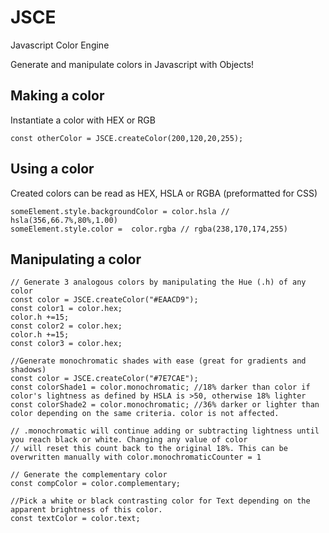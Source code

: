 # JSCE
Javascript Color Engine

Generate and manipulate colors in Javascript with Objects!

## Making a color
Instantiate a color with HEX or RGB
```const color = JSCE.createColor("#EEAAAE");
const otherColor = JSCE.createColor(200,120,20,255);
```

## Using a color
Created colors can be read as HEX, HSLA or RGBA (preformatted for CSS)
```
someElement.style.backgroundColor = color.hsla // hsla(356,66.7%,80%,1.00)
someElement.style.color =  color.rgba // rgba(238,170,174,255)
```

## Manipulating a color
```
// Generate 3 analogous colors by manipulating the Hue (.h) of any color
const color = JSCE.createColor("#EAACD9");
const color1 = color.hex;
color.h +=15;
const color2 = color.hex;
color.h +=15;
const color3 = color.hex;
```
```
//Generate monochromatic shades with ease (great for gradients and shadows)
const color = JSCE.createColor("#7E7CAE");
const colorShade1 = color.monochromatic; //18% darker than color if color's lightness as defined by HSLA is >50, otherwise 18% lighter
const colorShade2 = color.monochromatic; //36% darker or lighter than color depending on the same criteria. color is not affected.

// .monochromatic will continue adding or subtracting lightness until you reach black or white. Changing any value of color
// will reset this count back to the original 18%. This can be overwritten manually with color.monochromaticCounter = 1
```

```
// Generate the complementary color
const compColor = color.complementary;
```

```
//Pick a white or black contrasting color for Text depending on the apparent brightness of this color.
const textColor = color.text;
```



